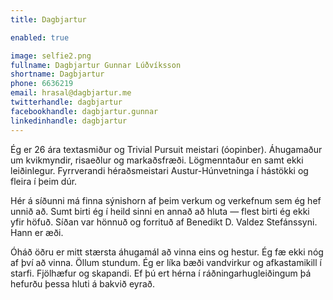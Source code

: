 ```yaml
---
title: Dagbjartur

enabled: true

image: selfie2.png
fullname: Dagbjartur Gunnar Lúðvíksson
shortname: Dagbjartur
phone: 6636219
email: hrasal@dagbjartur.me
twitterhandle: dagbjartur
facebookhandle: dagbjartur.gunnar
linkedinhandle: dagbjartur
---
```


Ég er 26 ára textasmiður og Trivial Pursuit meistari (óopinber). Áhugamaður um kvikmyndir, risaeðlur og markaðsfræði. Lögmenntaður en samt ekki leiðinlegur. Fyrrverandi héraðsmeistari Austur-Húnvetninga í hástökki og fleira í þeim dúr.

Hér á síðunni má finna sýnishorn af þeim verkum og verkefnum sem ég hef unnið að. Sumt birti ég í heild sinni en annað að hluta ― flest birti ég ekki yfir höfuð. Síðan var hönnuð og forrituð af Benedikt D. Valdez Stefánssyni. Hann er æði.

Óháð öðru er mitt stærsta áhugamál að vinna eins og hestur. Ég fæ ekki nóg af því að vinna. Öllum stundum. Ég er líka bæði vandvirkur og afkastamikill í starfi. Fjölhæfur og skapandi. Ef þú ert hérna í ráðningarhugleiðingum þá hefurðu þessa hluti á bakvið eyrað.
